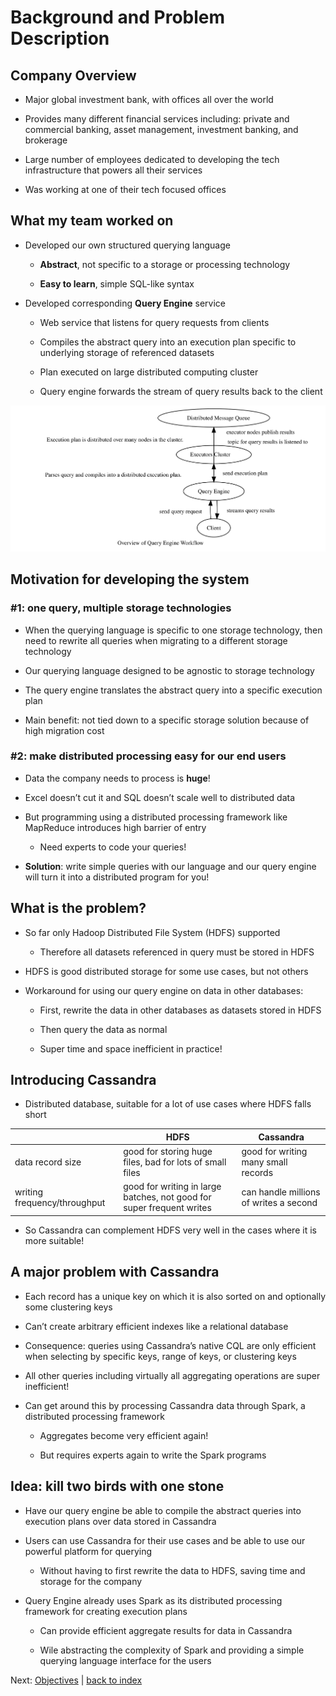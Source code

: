 Background and Problem Description
==================================

Company Overview
----------------

-   Major global investment bank, with offices all over the world

-   Provides many different financial services including: private and commercial banking, asset management, investment banking, and brokerage

-   Large number of employees dedicated to developing the tech infrastructure that powers all their services

-   Was working at one of their tech focused offices

What my team worked on
----------------------

-   Developed our own structured querying language

    -   **Abstract**, not specific to a storage or processing technology

    -   **Easy to learn**, simple SQL-like syntax

-   Developed corresponding **Query Engine** service

    -   Web service that listens for query requests from clients

    -   Compiles the abstract query into an execution plan specific to underlying storage of referenced datasets

    -   Plan executed on large distributed computing cluster

    -   Query engine forwards the stream of query results back to the client

<img src="./images/qe_overview.svg">

Motivation for developing the system
------------------------------------

### \#1: one query, multiple storage technologies

-   When the querying language is specific to one storage technology, then need to rewrite all queries when migrating to a different storage technology

-   Our querying language designed to be agnostic to storage technology

-   The query engine translates the abstract query into a specific execution plan

-   Main benefit: not tied down to a specific storage solution because of high migration cost

### \#2: make distributed processing easy for our end users

-   Data the company needs to process is **huge**!

-   Excel doesn’t cut it and SQL doesn’t scale well to distributed data

-   But programming using a distributed processing framework like MapReduce introduces high barrier of entry

    -   Need experts to code your queries!

-   **Solution**: write simple queries with our language and our query engine will turn it into a distributed program for you!

What is the problem?
--------------------

-   So far only Hadoop Distributed File System (HDFS) supported

    -   Therefore all datasets referenced in query must be stored in HDFS

-   HDFS is good distributed storage for some use cases, but not others

-   Workaround for using our query engine on data in other databases:

    -   First, rewrite the data in other databases as datasets stored in HDFS

    -   Then query the data as normal

    -   Super time and space inefficient in practice!

Introducing Cassandra
---------------------

-   Distributed database, suitable for a lot of use cases where HDFS falls short

|                              | HDFS                                                                  | Cassandra                              |
|------------------------------|-----------------------------------------------------------------------|----------------------------------------|
| data record size             | good for storing huge files, bad for lots of small files              | good for writing many small records    |
| writing frequency/throughput | good for writing in large batches, not good for super frequent writes | can handle millions of writes a second |

-   So Cassandra can complement HDFS very well in the cases where it is more suitable!

A major problem with Cassandra
------------------------------

-   Each record has a unique key on which it is also sorted on and optionally some clustering keys

-   Can’t create arbitrary efficient indexes like a relational database

-   Consequence: queries using Cassandra’s native CQL are only efficient when selecting by specific keys, range of keys, or clustering keys

-   All other queries including virtually all aggregating operations are super inefficient!

-   Can get around this by processing Cassandra data through Spark, a distributed processing framework

    -   Aggregates become very efficient again!

    -   But requires experts again to write the Spark programs

Idea: kill two birds with one stone
-----------------------------------

-   Have our query engine be able to compile the abstract queries into execution plans over data stored in Cassandra

-   Users can use Cassandra for their use cases and be able to use our powerful platform for querying

    -   Without having to first rewrite the data to HDFS, saving time and storage for the company

-   Query Engine already uses Spark as its distributed processing framework for creating execution plans

    -   Can provide efficient aggregate results for data in Cassandra

    -   Wile abstracting the complexity of Spark and providing a simple querying language interface for the users

Next: [Objectives](objectives) | [back to index](index)
